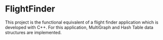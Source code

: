 # FlightFinder
This project is the functional equivalent of a flight finder application which is developed with C++. For this application, MultiGraph and Hash Table data structures are implemented.
